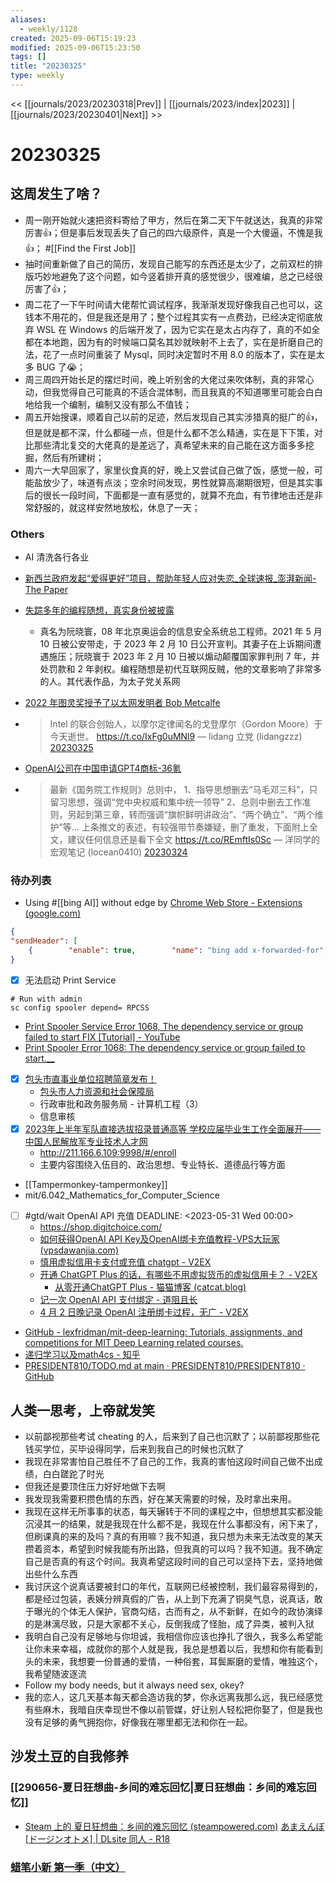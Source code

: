 ```yaml
---
aliases:
  - weekly/1128
created: 2025-09-06T15:19:23
modified: 2025-09-06T15:23:50
tags: []
title: "20230325"
type: weekly
---
```


<< [[journals/2023/20230318|Prev]] | [[journals/2023/index|2023]] | [[journals/2023/20230401|Next]] >>

# 20230325


## 这周发生了啥？

- 周一刚开始就火速把资料寄给了甲方，然后在第二天下午就送达，我真的非常厉害👍；但是事后发现丢失了自己的四六级原件，真是一个大傻逼，不愧是我👍； #[[Find the First Job]]
- 抽时间重新做了自己的简历，发现自己能写的东西还是太少了，之前双栏的排版巧妙地避免了这个问题，如今竖着排开真的感觉很少，很难编，总之已经很厉害了👍；
- 周二花了一下午时间请大佬帮忙调试程序，我渐渐发现好像我自己也可以，这钱本不用花的，但是我还是用了；整个过程其实有一点费劲，已经决定彻底放弃 WSL 在 Windows 的后端开发了，因为它实在是太占内存了，真的不如全都在本地跑，因为有的时候端口莫名其妙就映射不上去了，实在是折磨自己的法，花了一点时间重装了 Mysql，同时决定暂时不用 8.0 的版本了，实在是太多 BUG 了😭；
- 周三周四开始长足的摆烂时间，晚上听别舍的大佬过来吹体制，真的非常心动，但我觉得自己可能真的不适合混体制，而且我真的不知道哪里可能会白白地给我一个编制，编制又没有那么不值钱；
- 周五开始搜课，顺着自己以前的足迹，然后发现自己其实涉猎真的挺广的👍，但是就是都不深，什么都碰一点，但是什么都不怎么精通，实在是下下策，对比那些清北复交的大佬真的是差远了，真希望未来的自己能在这方面多多挖掘，然后有所建树；
- 周六一大早回家了，家里伙食真的好，晚上又尝试自己做了饭，感觉一般，可能盐放少了，味道有点淡；空余时间发现，男性就算高潮期很短，但是其实事后的很长一段时间，下面都是一直有感觉的，就算不充血，有节律地击还是非常舒服的，就这样安然地放松，休息了一天；

### Others

- AI 清洗各行各业
- [新西兰政府发起“爱得更好”项目，帮助年轻人应对失恋_全球速报_澎湃新闻-The Paper](https://www.thepaper.cn/newsDetail_forward_22398709)
- [失踪多年的编程随想，真实身份被披露](https://www.youtube.com/post/Ugkx6kZ8QUEyxXQfC1Vb_rAWXqnVXv2mC0VK)
  - 真名为阮晓寰，08 年北京奥运会的信息安全系统总工程师。2021 年 5 月 10 日被公安带走，于 2023 年 2 月 10 日公开宣判。其妻子在上诉期间遭遇施压；阮晓寰于 2023 年 2 月 10 日被以煽动颠覆国家罪判刑 7 年，并处罚款和 2 年剥权。编程随想是初代互联网反贼，他的文章影响了非常多的人。其代表作品，为太子党关系网
- [2022 年图灵奖授予了以太网发明者 Bob Metcalfe](https://www.solidot.org/story?sid=74464)
- > Intel 的联合创始人，以摩尔定律闻名的戈登摩尔（Gordon Moore）于今天逝世。 https://t.co/IxFg0uMNl9
  — lidang 立党 (lidangzzz) [20230325](https://twitter.com/lidangzzz/status/1639421163305676802)

- [OpenAI公司在中国申请GPT4商标-36氪](https://36kr.com/newsflashes/2185181991436424)
- > 最新《国务院工作规则》总则中，
  1、指导思想删去“马毛邓三科”，只留习思想，强调“党中央权威和集中统一领导”
  2、总则中删去工作准则，另起到第三章，转而强调“旗帜鲜明讲政治”、“两个确立”、“两个维护”等…
  上条推文的表述，有较强带节奏嫌疑，删了重发，下面附上全文，建议任何信息还是看下全文 https://t.co/REmftIs0Sc
  — 洋同学的宏观笔记 (locean0410) [20230324](https://twitter.com/locean0410/status/1639182083297013760?s=52&t=)

### 待办列表

- Using #[[bing AI]] without edge by [Chrome Web Store - Extensions (google.com)](https://chrome.google.com/webstore/detail/header-editor/eningockdidmgiojffjmkdblpjocbhgh)

```json  
{  
"sendHeader": [  
    {        "enable": true,        "name": "bing add x-forwarded-for",        "ruleType": "modifySendHeader",        "matchType": "regexp",        "pattern": "^https?://www\\.bing\\.com/.*",        "exclude": "",        "isFunction": false,        "action": {            "name": "x-forwarded-for",            "value": "1.1.1.1"        }    }]  
}  
```  

- [x] 无法启动 Print Service

```shell  
# Run with admin  
sc config spooler depend= RPCSS  
```  

- [Print Spooler Service Error 1068, The dependency service or group failed to start FIX [Tutorial] - YouTube](https://www.youtube.com/watch?v=SOA33JNDEcw)
- [Print Spooler Error 1068: The dependency service or group failed to start.__](https://answers.microsoft.com/en-us/windows/forum/all/print-spooler-error-1068-the-dependency-service-or/399f0ba6-ee10-43b7-a51b-b30bebb56cd9)
- [x] [包头市直事业单位招聘简章发布！](https://mp.weixin.qq.com/s/MECQoxjwK8_nGl4koxoJxg)
  - [包头市人力资源和社会保障局](http://rsj.baotou.gov.cn/sydwgkzpxx/24978152.jhtml)
  - 行政审批和政务服务局 - 计算机工程（3）
  - 信息审核
- [x] [2023年上半年军队直接选拔招录普通高等 学校应届毕业生工作全面展开——中国人民解放军专业技术人才网](http://81rc.81.cn/sy/gzdt_210283/16210167.html)
  - http://211.166.6.109:9998/#/enroll
  - 主要内容围绕入伍目的、政治思想、专业特长、道德品行等方面
- [[Tampermonkey-tampermonkey]]
- mit/6.042_Mathematics_for_Computer_Science
- [ ] #gtd/wait OpenAI API 充值
  DEADLINE: <2023-05-31 Wed 00:00>
  - https://shop.digitchoice.com/
  - [如何获得OpenAI API Key及OpenAI绑卡充值教程-VPS大玩家 (vpsdawanjia.com)](https://www.vpsdawanjia.com/6455.html)
  - [慎用虚拟信用卡支付或充值 chatgpt - V2EX](https://www.v2ex.com/t/931245)
  - [开通 ChatGPT Plus 的话，有哪些不用虚拟货币的虚拟信用卡？ - V2EX](https://www.v2ex.com/t/927568)
    - [从零开通ChatGPT Plus - 猫猫博客 (catcat.blog)](https://catcat.blog/chatgpt-plus/)
  - [记一次 OpenAI API 支付绑定 - 道阻且长](https://zsakvo.xlog.app/OpenAI-API)
  - [4 月 2 日晚记录 OpenAI 注册绑卡过程，无广 - V2EX](https://www.v2ex.com/t/929237)
- [GitHub - lexfridman/mit-deep-learning: Tutorials, assignments, and competitions for MIT Deep Learning related courses.](https://github.com/lexfridman/mit-deep-learning)
- [递归学习以及math4cs - 知乎](https://zhuanlan.zhihu.com/p/413342212)
- [PRESIDENT810/TODO.md at main · PRESIDENT810/PRESIDENT810 · GitHub](https://github.com/PRESIDENT810/PRESIDENT810/blob/main/TODO.md)

## 人类一思考，上帝就发笑

- 以前鄙视那些考试 cheating 的人，后来到了自己也沉默了；以前鄙视那些花钱买学位，买毕设得同学，后来到我自己的时候也沉默了
- 我现在非常害怕自己胜任不了自己的工作，我真的害怕这段时间自己做不出成绩，白白蹉跎了时光
- 但我还是要顶住压力好好地做下去啊
- 我发现我需要积攒色情的东西，好在某天需要的时候，及时拿出来用。
- 我现在这样无所事事的状态，每天辗转于不同的课程之中，但想想其实都没能沉浸其一的结果，就是我现在什么都不是，我现在什么事都没有，闲下来了，但刷课真的来的及吗？真的有用嘛？我不知道，我只想为未来无法改变的某天攒着资本，希望到时候我能有所出路，但我真的可以吗？我不知道。我不确定自己是否真的有这个时间。我真希望这段时间的自己可以坚持下去，坚持地做出些什么东西
- 我讨厌这个说真话要被封口的年代，互联网已经被控制，我们最容易得到的，都是经过包装，表姨分辨真假的广告，从上到下充满了铜臭气息，说真话，敢于曝光的个体无人保护，官商勾结，古而有之，从不新鲜，在如今的政协演绎的是淋漓尽致，只是大家都不关心，反倒我成了怪胎，成了异类，被判入狱
- 我明白自己没有足够地与你坦诚，我相信你应该也挣扎了很久，我多么希望能让你未来幸福，成就你的那个人就是我，我总是想着以后，我想和你有能看到头的未来，我想要一份普通的爱情，一种俗套，耳鬓厮磨的爱情，唯独这个，我希望随波逐流
- Follow my body needs, but it always need sex, okey?
- 我的恋人，这几天基本每天都会造访我的梦，你永远离我那么远，我已经感觉有些麻木，我暗自庆幸现世不像以前管媒，好让别人轻松把你娶了，但是我也没有足够的勇气拥抱你，好像我在哪里都无法和你在一起。

## 沙发土豆的自我修养

### [[290656-夏日狂想曲-乡间的难忘回忆|夏日狂想曲：乡间的难忘回忆]]

  - [Steam 上的 夏日狂想曲：乡间的难忘回忆 (steampowered.com)](https://store.steampowered.com/app/1227890/_/)
    [あまえんぼ [ドージンオトメ] | DLsite 同人 - R18](https://www.dlsite.com/maniax/work/=/product_id/RJ258362.html)

### [蜡笔小新 第一季（中文）](https://www.bilibili.com/bangumi/media/md6260)

